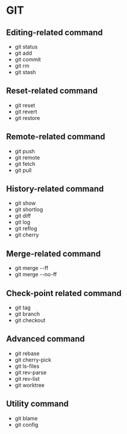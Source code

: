 # GIT

## Editing-related command
* git status
* git add
* git commit
* git rm
* git stash

## Reset-related command
* git reset
* git revert
* git restore

## Remote-related command
* git push
* git remote
* git fetch
* git pull

## History-related command
* git show
* git shortlog
* git diff
* git log
* git reflog
* git cherry

## Merge-related command
* git merge --ff
* git merge --no-ff

## Check-point related command
* git tag
* git branch
* git checkout

## Advanced command
* git rebase
* git cherry-pick
* git ls-files
* git rev-parse
* git rev-list
* git worktree

## Utility command
* git blame
* git config